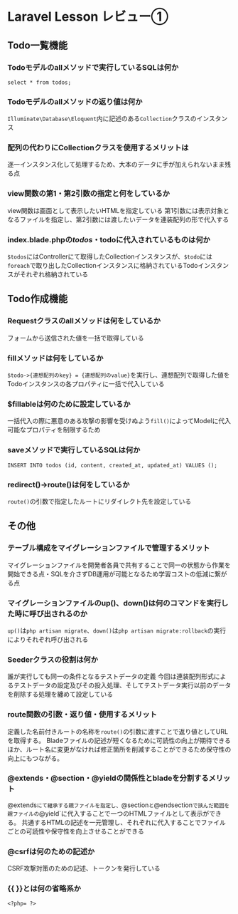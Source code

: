 # Laravel Lesson レビュー①

## Todo一覧機能

### Todoモデルのallメソッドで実行しているSQLは何か

  `select * from todos;`
  
### Todoモデルのallメソッドの返り値は何か

  `Illuminate\Database\Eloquent`内に記述のある`Collection`クラスのインスタンス

### 配列の代わりにCollectionクラスを使用するメリットは

  逐一インスタンス化して処理するため、大本のデータに手が加えられないまま残る点

### view関数の第1・第2引数の指定と何をしているか

  view関数は画面として表示したいHTMLを指定している
  第1引数には表示対象となるファイルを指定し、第2引数には渡したいデータを連装配列の形で代入する

### index.blade.phpの$todos・$todoに代入されているものは何か

  `$todos`にはControllerにて取得したCollectionインスタンスが、`$todo`には`foreach`で取り出したCollectionインスタンスに格納されているTodoインスタンスがそれぞれ格納されている

## Todo作成機能

### Requestクラスのallメソッドは何をしているか

  フォームから送信された値を一括で取得している

### fillメソッドは何をしているか

  `$todo->{連想配列のkey} = {連想配列のvalue}`を実行し、連想配列で取得した値をTodoインスタンスの各プロパティに一括で代入している

### $fillableは何のために設定しているか

  一括代入の際に悪意のある攻撃の影響を受けぬよう`fill()`によってModelに代入可能なプロパティを制限するため

### saveメソッドで実行しているSQLは何か

  `INSERT INTO todos (id, content, created_at, updated_at) VALUES ();`

### redirect()->route()は何をしているか

  `route()`の引数で指定したルートにリダイレクト先を設定している

## その他

### テーブル構成をマイグレーションファイルで管理するメリット

  マイグレーションファイルを開発者各員で共有することで同一の状態から作業を開始できる点・SQLを介さずDB運用が可能となるため学習コストの低減に繋がる点

### マイグレーションファイルのup()、down()は何のコマンドを実行した時に呼び出されるのか

  `up()`は`php artisan migrate`、`down()`は`php artisan migrate:rollback`の実行によりそれぞれ呼び出される

### Seederクラスの役割は何か

  誰が実行しても同一の条件となるテストデータの定義
  今回は連装配列形式によるテストデータの設定及びその投入処理、そしてテストデータ実行以前のデータを削除する処理を纏めて設定している

### route関数の引数・返り値・使用するメリット

  定義した名前付きルートの名称を`route()`の引数に渡すことで返り値としてURLを取得する。
  Bladeファイルの記述が短くなるために可読性の向上が期待できるほか、ルート名に変更がなければ修正箇所を削減することができるため保守性の向上にもつながる。

### @extends・@section・@yieldの関係性とbladeを分割するメリット

  @extends`にて継承する親ファイルを指定し、`@section`と`@endsection`で挟んだ範囲を親ファイルの`@yield`に代入することで一つのHTMLファイルとして表示ができる。  共通するHTMLの記述を一元管理し、それぞれに代入することでファイルごとの可読性や保守性を向上させることができる

### @csrfは何のための記述か

  CSRF攻撃対策のための記述、トークンを発行している

### {{ }}とは何の省略系か

  `<?php= ?>`
